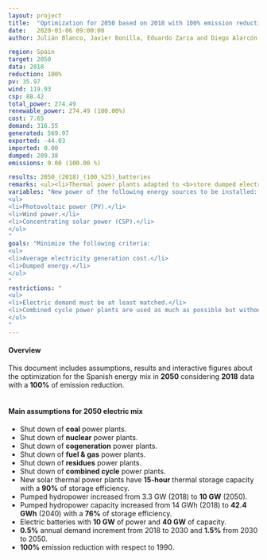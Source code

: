 ```yaml
---
layout: project
title:  "Optimization for 2050 based on 2018 with 100% emission reduction"
date:   2020-03-06 09:00:00
author: Julián Blanco, Javier Bonilla, Eduardo Zarza and Diego Alarcón

region: Spain
target: 2050
data: 2018
reduction: 100%
pv: 35.97
wind: 119.93
csp: 88.42
total_power: 274.49
renewable_power: 274.49 (100.00%)
cost: 7.65
demand: 316.55
generated: 569.97
exported: -44.03
imported: 0.00
dumped: 209.38
emissions: 0.00 (100.00 %)

results: 2050_(2018)_(100_%25)_batteries
remarks: <ul><li>Thermal power plants adapted to <b>store dumped electricity</b>.</li></ul>
variables: "New power of the following energy sources to be installed:
<ul>
<li>Photovoltaic power (PV).</li>
<li>Wind power.</li>
<li>Concentrating solar power (CSP).</li>
</ul>
"
goals: "Minimize the following criteria:
<ul>
<li>Average electricity generation cost.</li>
<li>Dumped energy.</li>
</ul>
"
restrictions: "
<ul>
<li>Electric demand must be at least matched.</li>
<li>Combined cycle power plants are used as much as possible but without exceeding the maximum allowed CO<sub>2</sub> emissions.</li>
</ul>
"
---
```

#### Overview
This document includes assumptions, results and interactive figures about the optimization for the Spanish energy mix in **2050** considering **2018** data with a **100%** of emission reduction.
<br>
<br>
#### Main assumptions for 2050 electric mix
- Shut down of **coal** power plants.
- Shut down of **nuclear** power plants.
- Shut down of **cogeneration** power plants.
- Shut down of **fuel & gas** power plants.
- Shut down of **residues** power plants.
- Shut down of **combined cycle** power plants.
- New solar thermal power plants have **15-hour** thermal storage capacity with a **90%** of storage efficiency.
- Pumped hydropower increased from 3.3 GW (2018) to **10 GW** (2050).
- Pumped hydropower capacity increased from 14 GWh (2018) to **42.4 GWh** (2040) with a **76%** of storage efficiency.
- Electric batteries with **10 GW** of power and **40 GW** of capacity.
- **0.5%** annual demand increment from 2018 to 2030 and **1.5%** from 2030 to 2050.
- **100%** emission reduction with respect to 1990.
<br>
<br>
